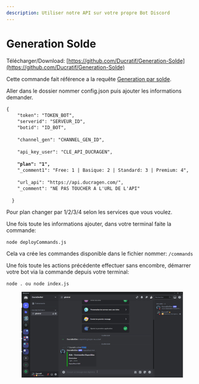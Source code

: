 ```yaml
---
description: Utiliser notre API sur votre propre Bot Discord
---
```


# Generation Solde

Télécharger/Download: [https://github.com/Ducratif/Generation-Solde](https://github.com/Ducratif/Generation-Solde)

Cette commande fait référence a la requête [Generation par solde](../exemple-json/generation-par-solde.md).

Aller dans le dossier nommer config.json puis ajouter les informations demander.

<pre class="language-json"><code class="lang-json">{
    "token": "TOKEN_BOT",
    "serverid": "SERVEUR_ID",
    "botid": "ID_BOT",

    "channel_gen": "CHANNEL_GEN_ID",

    "api_key_user": "CLE_API_DUCRAGEN",
    
<strong>    "plan": "1",
</strong>    "_comment1": "Free: 1 | Basique: 2 | Standard: 3 | Premium: 4",
    
    "url_api": "https://api.ducragen.com/",
    "_comment": "NE PAS TOUCHER A L'URL DE L'API"
    
  }
</code></pre>

Pour plan changer par 1/2/3/4 selon les services que vous voulez.

Une fois toute les informations ajouter, dans votre terminal faite la commande:

```
node deployCommands.js
```

Cela va crée les commandes disponible dans le fichier nommer: `/commands`

Une fois toute les actions précédente effectuer sans encombre, démarrer votre bot via la commande depuis votre terminal:

```
node . ou node index.js
```

<figure><img src="../.gitbook/assets/Discord_HXgK0I4f9q.gif" alt=""><figcaption></figcaption></figure>
